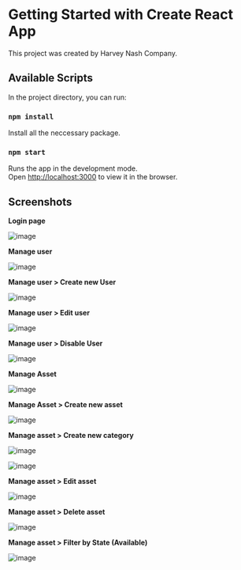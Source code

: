 # Getting Started with Create React App

This project was created by Harvey Nash Company.

## Available Scripts

In the project directory, you can run:

### `npm install`

Install all the neccessary package.

### `npm start`

Runs the app in the development mode.\
Open [http://localhost:3000](http://localhost:3000) to view it in the browser.

## Screenshots

**Login page**

![image](https://user-images.githubusercontent.com/71303303/146122737-74355013-09b0-4c6a-9426-9f6fa6046c74.png)

**Manage user**

![image](https://user-images.githubusercontent.com/71303303/146122818-332ba3de-73a3-4966-ae5e-502a60e81ba2.png)

**Manage user > Create new User**

![image](https://user-images.githubusercontent.com/71303303/146122852-2efacd41-2b50-4046-9070-23c6f67dc317.png)

**Manage user > Edit user**

![image](https://user-images.githubusercontent.com/71303303/146123161-5a3b4341-2f2a-4216-b691-406b291a1d4b.png)

**Manage user > Disable User**

![image](https://user-images.githubusercontent.com/71303303/146122888-b94bcddd-d255-458b-b114-6b5beddf6603.png)

**Manage Asset**

![image](https://user-images.githubusercontent.com/71303303/146122926-66d3c194-1a6e-4548-80f6-685f7fa841f3.png)

**Manage Asset > Create new asset**

![image](https://user-images.githubusercontent.com/71303303/146122966-66be1cad-6351-4bfa-8cac-edaab77cdccb.png)


**Manage asset > Create new category**

![image](https://user-images.githubusercontent.com/71303303/146123006-be018cb5-837d-4128-9be9-7b81b1875705.png)

![image](https://user-images.githubusercontent.com/71303303/146123066-4e1eb88f-46b8-4ef5-bd1d-b8edc907d285.png)

**Manage asset > Edit asset**

![image](https://user-images.githubusercontent.com/71303303/146123210-473ee958-5772-47a5-aa6f-aaa02ccc90e2.png)

**Manage asset > Delete asset**

![image](https://user-images.githubusercontent.com/71303303/146123260-9d2860a5-16c1-4632-bf28-fc6d0163d2e1.png)

**Manage asset > Filter by State (Available)**

![image](https://user-images.githubusercontent.com/71303303/146123384-ce352f69-f896-41e6-a9b5-885c9a22d2e0.png)


